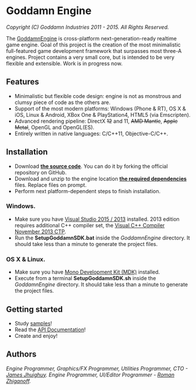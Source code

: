 Goddamn Engine
==============
_Copyright (C) Goddamn Industries 2011 - 2015. All Rights Reserved._

The [GoddamnEngine](http://goddamnengine.com) is cross-platform next-generation-ready realtime game engine. 
Goal of this project is the creation of the most minimalistic full-featured game development framework that surpasses most three-A engines. Project contains a very small core, but is intended to be very flexible and extensible.
Work is in progress now.

Features
--------
 - Minimalistic but flexible code design: engine is not as monstrous and clumsy piece of code as the others are.
 - Support of the most modern platforms: Windows (Phone & RT), OS X & iOS, Linux & Android, XBox One & PlayStation4, HTML5 (via Emscripten).
 - Advanced rendering pipeline: DirectX ~~12~~ and 11, ~~AMD Mantle~~, ~~Apple Metal~~, OpenGL and OpenGL(ES).
 - Entirely written in native languages: C/C++11, Objective-C/C++.

Installation
------------
 - Download [**the source code**](https://github.com/GoddamnIndustries/GoddamnEngine). You can do it by forking the official repository on GitHub.
 - Download and unzip to the engine location [**the required dependencies**](http://fixme.com) files. Replace files on prompt.
 - Perform next platform-dependent steps to finish installation.

### Windows.
 - Make sure you have [Visual Studio 2015 / 2013](http://www.visualstudio.com/) installed. 2013 edition requires additional C++ compiler set, the [Visual C++ Compiler November 2013 CTP](http://www.microsoft.com/en-us/download/details.aspx?id=41151).
 - Run the **SetupGoddamnSDK.bat** inside the _GoddamnEngine_ directory. It should take less than a minute to generate the project files.

### OS X & Linux.
 - Make sure you have [Mono Development Kit (MDK)](http://www.mono-project.com/) installed.
 - Execute from a terminal **SetupGoddamnSDK.sh** inside the _GoddamnEngine_ directory. It should take less than a minute to generate the project files.

Getting started
---------------
 - Study [samples](https://github.com/GoddamnIndustries/GoddamnEngine/tree/master/Source/Projects/Samples/)!
 - Read the [API Documentation](https://github.com/GoddamnIndustries/GoddamnEngine/blob/master/Doc/GoddamnEngine.chm)!
 - Create and enjoy!

Authors
-------
_Engine Programmer, Graphics/FX Programmer, Utilities Programmer, CTO - [James Jhuighuy](https://github.com/Jhuighuy)._ 
_Engine Programmer, UI/Editor Programmer - [Roman Zhiganoff](https://github.com/Zhiganoff)._